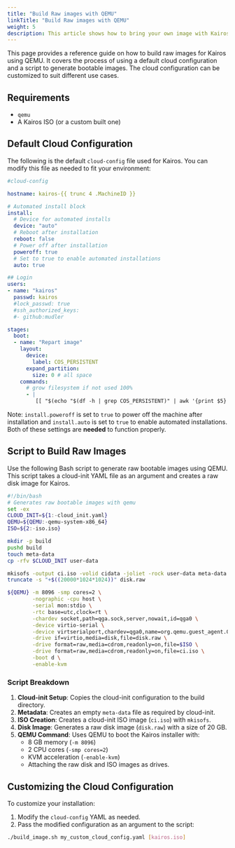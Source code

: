 ```yaml
---
title: "Build Raw images with QEMU"
linkTitle: "Build Raw images with QEMU"
weight: 5
description: This article shows how to bring your own image with Kairos, and build a Kairos derivative from scratch using base container images from popular distributions such as Ubuntu, Fedora, openSUSE, etc.
---
```


This page provides a reference guide on how to build raw images for Kairos using QEMU. It covers the process of using a default cloud configuration and a script to generate bootable images. The cloud configuration can be customized to suit different use cases.

## Requirements

- `qemu`
- A Kairos ISO (or a custom built one)


## Default Cloud Configuration
The following is the default `cloud-config` file used for Kairos. You can modify this file as needed to fit your environment:

```yaml
#cloud-config

hostname: kairos-{{ trunc 4 .MachineID }}

# Automated install block
install:
  # Device for automated installs
  device: "auto"
  # Reboot after installation
  reboot: false
  # Power off after installation
  poweroff: true
  # Set to true to enable automated installations
  auto: true

## Login
users:
- name: "kairos"
  passwd: kairos
  #lock_passwd: true
  #ssh_authorized_keys:
  #- github:mudler

stages:
  boot:
  - name: "Repart image"
    layout:
      device:
        label: COS_PERSISTENT
      expand_partition:
        size: 0 # all space
    commands:
      # grow filesystem if not used 100%
      - |
         [[ "$(echo "$(df -h | grep COS_PERSISTENT)" | awk '{print $5}' | tr -d '%')" -ne 100 ]] && resize2fs /dev/disk/by-label/COS_PERSISTENT
```

Note: `install.poweroff` is set to `true` to power off the machine after installation and `install.auto` is set to `true` to enable automated installations. Both of these settings are **needed** to function properly.

## Script to Build Raw Images

Use the following Bash script to generate raw bootable images using QEMU. This script takes a cloud-init YAML file as an argument and creates a raw disk image for Kairos.

```bash
#!/bin/bash
# Generates raw bootable images with qemu
set -ex
CLOUD_INIT=${1:-cloud_init.yaml}
QEMU=${QEMU:-qemu-system-x86_64}
ISO=${2:-iso.iso}

mkdir -p build
pushd build
touch meta-data
cp -rfv $CLOUD_INIT user-data

mkisofs -output ci.iso -volid cidata -joliet -rock user-data meta-data
truncate -s "+$((20000*1024*1024))" disk.raw

${QEMU} -m 8096 -smp cores=2 \
        -nographic -cpu host \
        -serial mon:stdio \
        -rtc base=utc,clock=rt \
        -chardev socket,path=qga.sock,server,nowait,id=qga0 \
        -device virtio-serial \
        -device virtserialport,chardev=qga0,name=org.qemu.guest_agent.0 \
        -drive if=virtio,media=disk,file=disk.raw \
        -drive format=raw,media=cdrom,readonly=on,file=$ISO \
        -drive format=raw,media=cdrom,readonly=on,file=ci.iso \
        -boot d \
        -enable-kvm
```

### Script Breakdown
1. **Cloud-init Setup**: Copies the cloud-init configuration to the build directory.
2. **Metadata**: Creates an empty `meta-data` file as required by cloud-init.
3. **ISO Creation**: Creates a cloud-init ISO image (`ci.iso`) with `mkisofs`.
4. **Disk Image**: Generates a raw disk image (`disk.raw`) with a size of 20 GB.
5. **QEMU Command**: Uses QEMU to boot the Kairos installer with:
   - 8 GB memory (`-m 8096`)
   - 2 CPU cores (`-smp cores=2`)
   - KVM acceleration (`-enable-kvm`)
   - Attaching the raw disk and ISO images as drives.

## Customizing the Cloud Configuration

To customize your installation:
1. Modify the `cloud-config` YAML as needed.
2. Pass the modified configuration as an argument to the script:

```bash
./build_image.sh my_custom_cloud_config.yaml [kairos.iso]
```